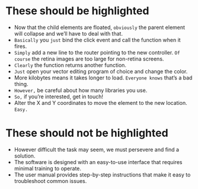 # These should be highlighted

* Now that the child elements are floated, `obviously` the parent element will collapse and we’ll have to deal with that.
* `Basically` you `just` bind the click event and call the function when it fires.
* `Simply` add a new line to the router pointing to the new controller. `Of course` the retina images are too large for non-retina screens.
* `Clearly` the function returns another function.
* `Just` open your vector editing program of choice and change the color.
* More kilobytes means it takes longer to load. `Everyone knows` that’s a bad thing.
* `However,` be careful about how many libraries you use.
* `So,` if you’re interested, get in touch!
* Alter the X and Y coordinates to move the element to the new location. `Easy.`

# These should not be highlighted

* However difficult the task may seem, we must persevere and find a solution.
* The software is designed with an easy-to-use interface that requires minimal training to operate.
* The user manual provides step-by-step instructions that make it easy to troubleshoot common issues.
